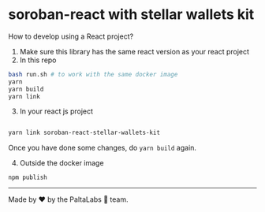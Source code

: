 # soroban-react with stellar wallets kit

How to develop using a React project?

1. Make sure this library has the same react version as your react project
2. In this repo
```bash
bash run.sh # to work with the same docker image
yarn
yarn build
yarn link
```
3. In your react js project
```bash

yarn link soroban-react-stellar-wallets-kit
```

Once you have done some changes, do `yarn build` again.

4. Outside the docker image
```
npm publish
```

---

Made by ❤️ by the PaltaLabs 🥑 team.
